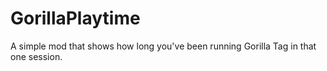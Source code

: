 # GorillaPlaytime
A simple mod that shows how long you've been running Gorilla Tag in that one session.
